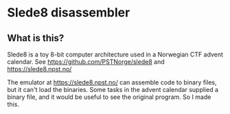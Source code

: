 # Slede8 disassembler

## What is this?

Slede8 is a toy 8-bit computer architecture used in a Norwegian CTF
advent calendar.  See https://github.com/PSTNorge/slede8 and
https://slede8.npst.no/

The emulator at https://slede8.npst.no/ can assemble code to binary
files, but it can't load the binaries.  Some tasks in the advent
calendar supplied a binary file, and it would be useful to see the
original program.  So I made this.

